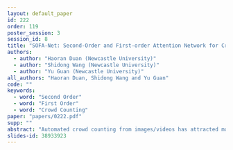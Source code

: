 ```yaml
---
layout: default_paper
id: 222
order: 119
poster_session: 3
session_id: 8
title: "SOFA-Net: Second-Order and First-order Attention Network for Crowd Counting"
authors:
  - author: "Haoran Duan (Newcastle University)"
  - author: "Shidong Wang (Newcastle University)"
  - author: "Yu Guan (Newcastle University)"
all_authors: "Haoran Duan, Shidong Wang and Yu Guan"
code: ""
keywords:
  - word: "Second Order"
  - word: "First Order"
  - word: "Crowd Counting"
paper: "papers/0222.pdf"
supp: ""
abstract: "Automated crowd counting from images/videos has attracted more attention in recent years because of its wide application in smart cities. But modelling the dense crowd heads is challenging and most of the existing works become less reliable. To obtain the appropriate crowd representation, in this work we proposed SOFA-Net(Second-Order and First-order Attention Network): second-order statistics were extracted to retain selectivity of the channel-wise spatial information for dense heads while first-order statistics, which can enhance the feature discrimination for the heads' areas, were used as complementary information. Via a multi-stream architecture, the proposed second/first-order statistics were learned and transformed into attention for robust representation refinement. We evaluated our method on four public datasets and the performance reached state-of-the-art. Extensive experiments were also conducted to study the components in the proposed SOFA-Net, and the results suggested the high-capability of second/first-order statistics on modelling crowd in challenging scenarios. To the best of our knowledge, we are the first work to explore the second/first-order statistics for crowd counting. The source code will be available."
slides-id: 38933923
---
```

